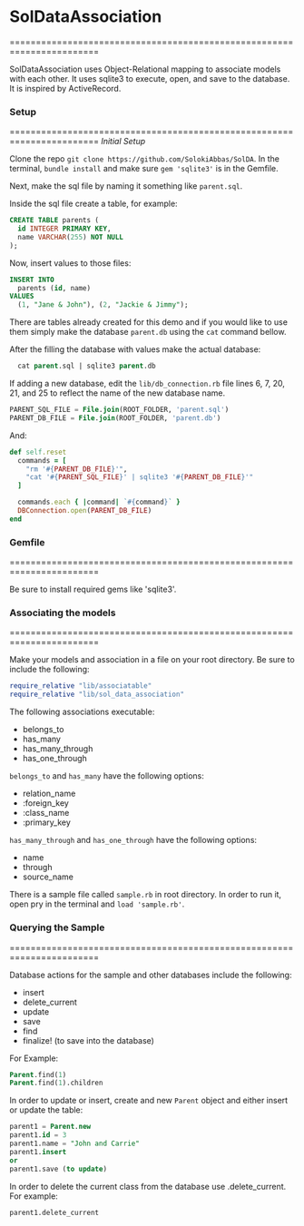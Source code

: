 # SolDataAssociation
=======================================================================

SolDataAssociation uses Object-Relational mapping to associate models with each other. It uses sqlite3 to execute, open, and save to the database. It is inspired by ActiveRecord.

### Setup
=======================================================================
*Initial Setup*

Clone the repo `git clone https://github.com/SolokiAbbas/SolDA`. In the terminal, `bundle install` and make sure `gem 'sqlite3'` is in the Gemfile.

Next, make the sql file by naming it something like `parent.sql`.

Inside the sql file create a table, for example:

```sql
CREATE TABLE parents (
  id INTEGER PRIMARY KEY,
  name VARCHAR(255) NOT NULL
);
```

Now, insert values to those files:

```sql
INSERT INTO
  parents (id, name)
VALUES
  (1, "Jane & John"), (2, "Jackie & Jimmy");
```

There are tables already created for this demo and if you would like to use them simply make the database `parent.db` using the `cat` command bellow.


After the filling the database with values make the actual database:

```sql
  cat parent.sql | sqlite3 parent.db
```

If adding a new database, edit the `lib/db_connection.rb` file lines 6, 7, 20, 21, and 25 to reflect the name of the new database name.

```sql
PARENT_SQL_FILE = File.join(ROOT_FOLDER, 'parent.sql')
PARENT_DB_FILE = File.join(ROOT_FOLDER, 'parent.db')
```

And:

```ruby
def self.reset
  commands = [
    "rm '#{PARENT_DB_FILE}'",
    "cat '#{PARENT_SQL_FILE}' | sqlite3 '#{PARENT_DB_FILE}'"
  ]

  commands.each { |command| `#{command}` }
  DBConnection.open(PARENT_DB_FILE)
end
```

### Gemfile
=======================================================================

Be sure to install required gems like 'sqlite3'.


### Associating the models
=======================================================================

Make your models and association in a file on your root directory. Be sure to include the following:

```ruby
require_relative "lib/associatable"
require_relative "lib/sol_data_association"
```

The following associations executable:

* belongs_to
* has_many
* has_many_through
* has_one_through

`belongs_to` and `has_many` have the following options:

* relation_name
* :foreign_key
* :class_name
* :primary_key

`has_many_through` and `has_one_through` have the following options:

* name
* through
* source_name


There is a sample file called `sample.rb` in root directory. In order to run it, open pry in the terminal and `load 'sample.rb'`.

### Querying the Sample
=======================================================================

Database actions for the sample and other databases include the following:

* insert
* delete_current
* update
* save
* find
* finalize! (to save into the database)

For Example:

```sql
Parent.find(1)
Parent.find(1).children
```

In order to update or insert, create and new `Parent` object and either insert or update the table:

```sql
parent1 = Parent.new
parent1.id = 3
parent1.name = "John and Carrie"
parent1.insert
or
parent1.save (to update)
```

In order to delete the current class from the database use .delete_current. For example:

```sql
parent1.delete_current
```
